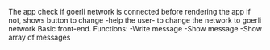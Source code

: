 The app check if goerli network is connected before rendering the app
if not, shows button to change -help the user- to change the network to goerli network
Basic front-end.
Functions:
-Write message
-Show message
-Show array of messages
